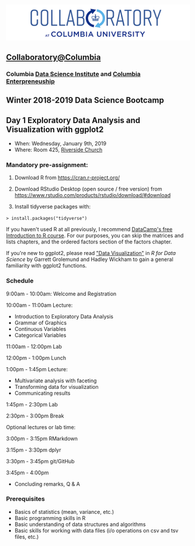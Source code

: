 ![collaboratory logo](../../Misc-files/collaboratory2.png)

## [Collaboratory@Columbia](http://collaboratory.columbia.edu/)
### Columbia [Data Science Institute](http://datascience.columbia.edu/) and [Columbia Enterpreneuship](http://entrepreneurship.columbia.edu/)
## Winter 2018-2019 Data Science Bootcamp
## Day 1 Exploratory Data Analysis and Visualization with ggplot2

- When: Wednesday, January 9th, 2019
- Where: Room 425, [Riverside Church](../../Misc-files/directions.pdf)


### Mandatory pre-assignment:

1. Download R from https://cran.r-project.org/

2. Download RStudio Desktop (open source / free version) from https://www.rstudio.com/products/rstudio/download/#download

3. Install tidyverse packages with:

 `> install.packages("tidyverse")`
 
If you haven't used R at all previously, I recommend [DataCamp's free Introduction to R course](https://www.datacamp.com/courses/free-introduction-to-r). For our purposes, you can skip the matrices and lists chapters, and the ordered factors section of the factors chapter. 

If you're new to ggplot2, please read ["Data Visualization"](https://r4ds.had.co.nz/data-visualisation.html) in *R for Data Science* by Garrett Grolemund and Hadley Wickham to gain a general familiarity with ggplot2 functions.
 
### Schedule 

9:00am - 10:00am: Welcome and Registration

10:00am - 11:00am Lecture: 

* Introduction to Exploratory Data Analysis
* Grammar of Graphics
* Continuous Variables
* Categorical Variables

11:00am - 12:00pm Lab

12:00pm - 1:00pm Lunch

1:00pm - 1:45pm Lecture: 

* Multivariate analysis with faceting
* Transforming data for visualization
* Communicating results

1:45pm - 2:30pm Lab

2:30pm - 3:00pm Break

Optional lectures or lab time:  

3:00pm - 3:15pm RMarkdown

3:15pm - 3:30pm dplyr 

3:30pm - 3:45pm git/GitHub

3:45pm - 4:00pm 

* Concluding remarks, Q & A

### Prerequisites
 
+ Basics of statistics (mean, variance, etc.)
+ Basic programming skills in R
+ Basic understanding of data structures and algorithms
+ Basic skills for working with data files (i/o operations on csv and tsv files, etc.)

